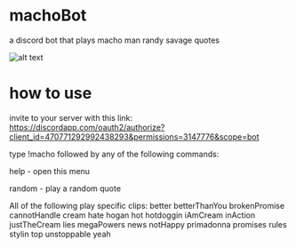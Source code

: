 # machoBot
a discord bot that plays macho man randy savage quotes

![alt text](https://unwinnable.com/wp-content/uploads/2011/05/Randy.jpg)

# how to use
invite to your server with this link: https://discordapp.com/oauth2/authorize?client_id=470771292992438293&permissions=3147776&scope=bot

type !macho followed by any of the following commands:

help - open this menu

random - play a random quote

All of the following play specific clips: 
  better 
  betterThanYou 
  brokenPromise 
  cannotHandle 
  cream 
  hate 
  hogan 
  hot 
  hotdoggin 
  iAmCream 
  inAction 
  justTheCream 
  lies 
  megaPowers 
  news 
  notHappy 
  primadonna 
  promises 
  rules 
  stylin 
  top 
  unstoppable 
  yeah
